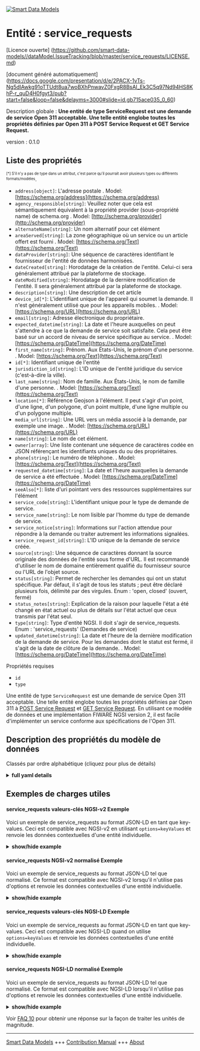 <!-- 10-Header -->  
[![Smart Data Models](https://smartdatamodels.org/wp-content/uploads/2022/01/SmartDataModels_logo.png "Logo")](https://smartdatamodels.org)  
Entité : service_requests  
=========================<!-- /10-Header -->  
<!-- 15-License -->  
[Licence ouverte] (https://github.com/smart-data-models//dataModel.IssueTracking/blob/master/service_requests/LICENSE.md)  
[document généré automatiquement] (https://docs.google.com/presentation/d/e/2PACX-1vTs-Ng5dIAwkg91oTTUdt8ua7woBXhPnwavZ0FxgR8BsAI_Ek3C5q97Nd94HS8KhP-r_quD4H0fgyt3/pub?start=false&loop=false&delayms=3000#slide=id.gb715ace035_0_60)  
<!-- /15-License -->  
<!-- 20-Description -->  
Description globale : **Une entité de type ServiceRequest est une demande de service Open 311 acceptable. Une telle entité englobe toutes les propriétés définies par Open 311 à POST Service Request et GET Service Request.**  
version : 0.1.0  
<!-- /20-Description -->  
<!-- 30-PropertiesList -->  

## Liste des propriétés  

<sup><sub>[*] S'il n'y a pas de type dans un attribut, c'est parce qu'il pourrait avoir plusieurs types ou différents formats/modèles</sub></sup>.  
- `address[object]`: L'adresse postale  . Model: [https://schema.org/address](https://schema.org/address)- `agency_responsible[string]`: Veuillez noter que cela est sémantiquement équivalent à la propriété provider (sous-propriété name) de schema.org  . Model: [http://schema.org/provider](http://schema.org/provider)- `alternateName[string]`: Un nom alternatif pour cet élément  - `areaServed[string]`: La zone géographique où un service ou un article offert est fourni  . Model: [https://schema.org/Text](https://schema.org/Text)- `dataProvider[string]`: Une séquence de caractères identifiant le fournisseur de l'entité de données harmonisées.  - `dateCreated[string]`: Horodatage de la création de l'entité. Celui-ci sera généralement attribué par la plateforme de stockage.  - `dateModified[string]`: Horodatage de la dernière modification de l'entité. Il sera généralement attribué par la plateforme de stockage.  - `description[string]`: Une description de cet article  - `device_id[*]`: L'identifiant unique de l'appareil qui soumet la demande. Il n'est généralement utilisé que pour les appareils mobiles.  . Model: [https://schema.org/URL](https://schema.org/URL)- `email[string]`: Adresse électronique du propriétaire.  - `expected_datetime[string]`: La date et l'heure auxquelles on peut s'attendre à ce que la demande de service soit satisfaite. Cela peut être basé sur un accord de niveau de service spécifique au service.  . Model: [https://schema.org/DateTime](https://schema.org/DateTime)- `first_name[string]`: Prénom. Aux États-Unis, le prénom d'une personne.  . Model: [https://schema.org/Text](https://schema.org/Text)- `id[*]`: Identifiant unique de l'entité  - `jurisdiction_id[string]`: L'ID unique de l'entité juridique du service (c'est-à-dire la ville).  - `last_name[string]`: Nom de famille. Aux États-Unis, le nom de famille d'une personne.  . Model: [https://schema.org/Text](https://schema.org/Text)- `location[*]`: Référence Geojson à l'élément. Il peut s'agir d'un point, d'une ligne, d'un polygone, d'un point multiple, d'une ligne multiple ou d'un polygone multiple.  - `media_url[string]`: Une URL vers un média associé à la demande, par exemple une image.  . Model: [https://schema.org/URL](https://schema.org/URL)- `name[string]`: Le nom de cet élément.  - `owner[array]`: Une liste contenant une séquence de caractères codée en JSON référençant les identifiants uniques du ou des propriétaires.  - `phone[string]`: Le numéro de téléphone.  . Model: [https://schema.org/Text](https://schema.org/Text)- `requested_datetime[string]`: La date et l'heure auxquelles la demande de service a été effectuée  . Model: [https://schema.org/DateTime](https://schema.org/DateTime)- `seeAlso[*]`: liste d'uri pointant vers des ressources supplémentaires sur l'élément  - `service_code[string]`: L'identifiant unique pour le type de demande de service.  - `service_name[string]`: Le nom lisible par l'homme du type de demande de service.  - `service_notice[string]`: Informations sur l'action attendue pour répondre à la demande ou traiter autrement les informations signalées.  - `service_request_id[string]`: L'ID unique de la demande de service créée.  - `source[string]`: Une séquence de caractères donnant la source originale des données de l'entité sous forme d'URL. Il est recommandé d'utiliser le nom de domaine entièrement qualifié du fournisseur source ou l'URL de l'objet source.  - `status[string]`: Permet de rechercher les demandes qui ont un statut spécifique. Par défaut, il s'agit de tous les statuts ; peut être déclaré plusieurs fois, délimité par des virgules. Enum : 'open, closed' (ouvert, fermé)  - `status_notes[string]`: Explication de la raison pour laquelle l'état a été changé en état actuel ou plus de détails sur l'état actuel que ceux transmis par l'état seul.  - `type[string]`: Type d'entité NGSI. Il doit s'agir de service_requests. Enum : 'service_requests' (Demandes de service)  - `updated_datetime[string]`: La date et l'heure de la dernière modification de la demande de service. Pour les demandes dont le statut est fermé, il s'agit de la date de clôture de la demande.  . Model: [https://schema.org/DateTime](https://schema.org/DateTime)<!-- /30-PropertiesList -->  
<!-- 35-RequiredProperties -->  
Propriétés requises  
- `id`  - `type`  <!-- /35-RequiredProperties -->  
<!-- 40-RequiredProperties -->  
Une entité de type `ServiceRequest` est une demande de service Open 311 acceptable. Une telle entité englobe toutes les propriétés définies par Open 311 à [POST Service Request](http://wiki.open311.org/GeoReport_v2/#post-service-request) et [GET Service Request](http://wiki.open311.org/GeoReport_v2/#get-service-request). En utilisant ce modèle de données et une implémentation FIWARE NGSI version 2, il est facile d'implémenter un service conforme aux spécifications de l'Open 311.  
<!-- /40-RequiredProperties -->  
<!-- 50-DataModelHeader -->  
## Description des propriétés du modèle de données  
Classés par ordre alphabétique (cliquez pour plus de détails)  
<!-- /50-DataModelHeader -->  
<!-- 60-ModelYaml -->  
<details><summary><strong>full yaml details</strong></summary>    
```yaml  
service_requests:    
  description: 'An entity of type ServiceRequest is an acceptable Open 311 service request. Such entity encompasses all the properties defined by Open 311 at POST Service Request and GET Service Request.'    
  properties:    
    address:    
      description: 'The mailing address'    
      properties:    
        addressCountry:    
          description: 'Property. The country. For example, Spain. Model:''https://schema.org/addressCountry'''    
          type: string    
        addressLocality:    
          description: 'Property. The locality in which the street address is, and which is in the region. Model:''https://schema.org/addressLocality'''    
          type: string    
        addressRegion:    
          description: 'Property. The region in which the locality is, and which is in the country. Model:''https://schema.org/addressRegion'''    
          type: string    
        postOfficeBoxNumber:    
          description: 'Property. The post office box number for PO box addresses. For example, 03578. Model:''https://schema.org/postOfficeBoxNumber'''    
          type: string    
        postalCode:    
          description: 'Property. The postal code. For example, 24004. Model:''https://schema.org/https://schema.org/postalCode'''    
          type: string    
        streetAddress:    
          description: 'Property. The street address. Model:''https://schema.org/streetAddress'''    
          type: string    
      type: object    
      x-ngsi:    
        model: https://schema.org/address    
        type: Property    
    agency_responsible:    
      description: 'Please note that this is semantically equivalent to the provider property (name subproperty) of schema.org'    
      type: string    
      x-ngsi:    
        model: http://schema.org/provider    
        type: Property    
    alternateName:    
      description: 'An alternative name for this item'    
      type: string    
      x-ngsi:    
        type: Property    
    areaServed:    
      description: 'The geographic area where a service or offered item is provided'    
      type: string    
      x-ngsi:    
        model: https://schema.org/Text    
        type: Property    
    dataProvider:    
      description: 'A sequence of characters identifying the provider of the harmonised data entity.'    
      type: string    
      x-ngsi:    
        type: Property    
    dateCreated:    
      description: 'Entity creation timestamp. This will usually be allocated by the storage platform.'    
      format: date-time    
      type: string    
      x-ngsi:    
        type: Property    
    dateModified:    
      description: 'Timestamp of the last modification of the entity. This will usually be allocated by the storage platform.'    
      format: date-time    
      type: string    
      x-ngsi:    
        type: Property    
    description:    
      description: 'A description of this item'    
      type: string    
      x-ngsi:    
        type: Property    
    device_id:    
      anyOf:    
        - description: 'Property. Identifier format of any NGSI entity'    
          maxLength: 256    
          minLength: 1    
          pattern: ^[\w\-\.\{\}\$\+\*\[\]`|~^@!,:\\]+$    
          type: string    
        - description: 'Property. Identifier format of any NGSI entity'    
          format: uri    
          type: string    
      description: 'The unique device ID of the device submitting the request. This is usually only used for mobile devices'    
      x-ngsi:    
        model: https://schema.org/URL    
        type: Relationship    
    email:    
      description: 'Email address of owner.'    
      format: idn-email    
      type: string    
      x-ngsi:    
        type: Property    
    expected_datetime:    
      description: 'The date and time when the service request can be expected to be fulfilled. This may be based on a service-specific service level agreement'    
      type: string    
      x-ngsi:    
        model: https://schema.org/DateTime    
        type: Property    
    first_name:    
      description: 'Given name. In the U.S., the first name of a Person.'    
      type: string    
      x-ngsi:    
        model: https://schema.org/Text    
        type: Property    
    id:    
      anyOf: &service_requests_-_properties_-_owner_-_items_-_anyof    
        - description: 'Property. Identifier format of any NGSI entity'    
          maxLength: 256    
          minLength: 1    
          pattern: ^[\w\-\.\{\}\$\+\*\[\]`|~^@!,:\\]+$    
          type: string    
        - description: 'Property. Identifier format of any NGSI entity'    
          format: uri    
          type: string    
      description: 'Unique identifier of the entity'    
      x-ngsi:    
        type: Property    
    jurisdiction_id:    
      description: 'The unique ID of the legal entity of the service (i.e. city).'    
      type: string    
      x-ngsi:    
        type: Property    
    last_name:    
      description: 'Family name. In the U.S., the last name of a Person.'    
      type: string    
      x-ngsi:    
        model: https://schema.org/Text    
        type: Property    
    location:    
      description: 'Geojson reference to the item. It can be Point, LineString, Polygon, MultiPoint, MultiLineString or MultiPolygon'    
      oneOf:    
        - description: 'Geoproperty. Geojson reference to the item. Point'    
          properties:    
            bbox:    
              items:    
                type: number    
              minItems: 4    
              type: array    
            coordinates:    
              items:    
                type: number    
              minItems: 2    
              type: array    
            type:    
              enum:    
                - Point    
              type: string    
          required:    
            - type    
            - coordinates    
          title: 'GeoJSON Point'    
          type: object    
        - description: 'Geoproperty. Geojson reference to the item. LineString'    
          properties:    
            bbox:    
              items:    
                type: number    
              minItems: 4    
              type: array    
            coordinates:    
              items:    
                items:    
                  type: number    
                minItems: 2    
                type: array    
              minItems: 2    
              type: array    
            type:    
              enum:    
                - LineString    
              type: string    
          required:    
            - type    
            - coordinates    
          title: 'GeoJSON LineString'    
          type: object    
        - description: 'Geoproperty. Geojson reference to the item. Polygon'    
          properties:    
            bbox:    
              items:    
                type: number    
              minItems: 4    
              type: array    
            coordinates:    
              items:    
                items:    
                  items:    
                    type: number    
                  minItems: 2    
                  type: array    
                minItems: 4    
                type: array    
              type: array    
            type:    
              enum:    
                - Polygon    
              type: string    
          required:    
            - type    
            - coordinates    
          title: 'GeoJSON Polygon'    
          type: object    
        - description: 'Geoproperty. Geojson reference to the item. MultiPoint'    
          properties:    
            bbox:    
              items:    
                type: number    
              minItems: 4    
              type: array    
            coordinates:    
              items:    
                items:    
                  type: number    
                minItems: 2    
                type: array    
              type: array    
            type:    
              enum:    
                - MultiPoint    
              type: string    
          required:    
            - type    
            - coordinates    
          title: 'GeoJSON MultiPoint'    
          type: object    
        - description: 'Geoproperty. Geojson reference to the item. MultiLineString'    
          properties:    
            bbox:    
              items:    
                type: number    
              minItems: 4    
              type: array    
            coordinates:    
              items:    
                items:    
                  items:    
                    type: number    
                  minItems: 2    
                  type: array    
                minItems: 2    
                type: array    
              type: array    
            type:    
              enum:    
                - MultiLineString    
              type: string    
          required:    
            - type    
            - coordinates    
          title: 'GeoJSON MultiLineString'    
          type: object    
        - description: 'Geoproperty. Geojson reference to the item. MultiLineString'    
          properties:    
            bbox:    
              items:    
                type: number    
              minItems: 4    
              type: array    
            coordinates:    
              items:    
                items:    
                  items:    
                    items:    
                      type: number    
                    minItems: 2    
                    type: array    
                  minItems: 4    
                  type: array    
                type: array    
              type: array    
            type:    
              enum:    
                - MultiPolygon    
              type: string    
          required:    
            - type    
            - coordinates    
          title: 'GeoJSON MultiPolygon'    
          type: object    
      x-ngsi:    
        type: Geoproperty    
    media_url:    
      description: 'A URL to media associated with the request, eg an image'    
      type: string    
      x-ngsi:    
        model: https://schema.org/URL    
        type: Property    
    name:    
      description: 'The name of this item.'    
      type: string    
      x-ngsi:    
        type: Property    
    owner:    
      description: 'A List containing a JSON encoded sequence of characters referencing the unique Ids of the owner(s)'    
      items:    
        anyOf: *service_requests_-_properties_-_owner_-_items_-_anyof    
        description: 'Property. Unique identifier of the entity'    
      type: array    
      x-ngsi:    
        type: Property    
    phone:    
      description: 'The telephone number.'    
      type: string    
      x-ngsi:    
        model: https://schema.org/Text    
        type: Property    
    requested_datetime:    
      description: 'The date and time when the service request was made'    
      type: string    
      x-ngsi:    
        model: https://schema.org/DateTime    
        type: Property    
    seeAlso:    
      description: 'list of uri pointing to additional resources about the item'    
      oneOf:    
        - items:    
            format: uri    
            type: string    
          minItems: 1    
          type: array    
        - format: uri    
          type: string    
      x-ngsi:    
        type: Property    
    service_code:    
      description: 'The unique identifier for the service request type.'    
      type: string    
      x-ngsi:    
        type: Property    
    service_name:    
      description: 'The human readable name of the service request type.'    
      type: string    
      x-ngsi:    
        type: Property    
    service_notice:    
      description: 'Information about the action expected to fulfill the request or otherwise address the information reported.'    
      type: string    
      x-ngsi:    
        type: Property    
    service_request_id:    
      description: 'The unique ID of the service request created.'    
      type: string    
      x-ngsi:    
        type: Property    
    source:    
      description: 'A sequence of characters giving the original source of the entity data as a URL. Recommended to be the fully qualified domain name of the source provider, or the URL to the source object.'    
      type: string    
      x-ngsi:    
        type: Property    
    status:    
      description: 'Allows one to search for requests which have a specific status. This defaults to all statuses; can be declared multiple times, comma delimited. Enum:''open, closed'''    
      enum:    
        - closed    
        - open    
      type: string    
      x-ngsi:    
        type: Property    
    status_notes:    
      description: 'Explanation of why status was changed to current state or more details on current status than conveyed with status alone.'    
      type: string    
      x-ngsi:    
        type: Property    
    type:    
      description: 'NGSI Entity type. It has to be service_requests. Enum:''service_requests'''    
      enum:    
        - service_requests    
      type: string    
      x-ngsi:    
        type: Property    
    updated_datetime:    
      description: 'The date and time when the service request was last modified. For requests with status=closed, this will be the date the request was closed'    
      type: string    
      x-ngsi:    
        model: https://schema.org/DateTime    
        type: Property    
  required:    
    - id    
    - type    
  type: object    
  x-derived-from: ""    
  x-disclaimer: 'Redistribution and use in source and binary forms, with or without modification, are permitted  provided that the license conditions are met. Copyleft (c) 2021 Contributors to Smart Data Models Program'    
  x-license-url: https://github.com/smart-data-models/dataModel.IssueTracking/blob/master/service_requests/LICENSE.md    
  x-model-schema: https://smart-data-models.github.io/dataModel.IssueTracking/service_requests/schema.json    
  x-model-tags: ""    
  x-version: 0.1.0    
```  
</details>    
<!-- /60-ModelYaml -->  
<!-- 70-MiddleNotes -->  
<!-- /70-MiddleNotes -->  
<!-- 80-Examples -->  
## Exemples de charges utiles  
#### service_requests valeurs-clés NGSI-v2 Exemple  
Voici un exemple de service_requests au format JSON-LD en tant que key-values. Ceci est compatible avec NGSI-v2 en utilisant `options=keyValues` et renvoie les données contextuelles d'une entité individuelle.  
<details><summary><strong>show/hide example</strong></summary>    
```json  
{  
  "id": "service-request:638344",  
  "type": "Open311ServiceRequest",  
  "service_request_id": "638344",  
  "status": "closed",  
  "status_notes": "Duplicate request.",  
  "service_name": "Aceras",  
  "service_code": "234",  
  "description": "Acera en mal estado con bordillo partido en dos",  
  "agency_responsible": "Ayuntamiento de Ciudad",  
  "requested_datetime": "2010-04-14T06:37:38-08:00",  
  "updated_datetime": "2010-04-14T06:37:38-08:00",  
  "expected_datetime": "2010-04-15T06:37:38-08:00",  
  "address_string": "Calle San Juan Bautista, 2",  
  "attributes": [  
    {  
      "code": "ISSUE_TYPE",  
      "values": [  
        {  
          "key": 1,  
          "name": "Bordillo"  
        }  
      ]  
    }  
  ],  
  "location": {  
    "type": "Point",  
    "coordinates": [  
      -3.164485591715449,  
      40.62785133667262  
    ]  
  },  
  "media_url": "http://exaple.org/media/638344.jpg"  
}  
```  
</details>  
#### service_requests NGSI-v2 normalisé Exemple  
Voici un exemple de service_requests au format JSON-LD tel que normalisé. Ce format est compatible avec NGSI-v2 lorsqu'il n'utilise pas d'options et renvoie les données contextuelles d'une entité individuelle.  
<details><summary><strong>show/hide example</strong></summary>    
```json  
```  
</details>  
#### service_requests valeurs-clés NGSI-LD Exemple  
Voici un exemple de service_requests au format JSON-LD en tant que key-values. Ceci est compatible avec NGSI-LD quand on utilise `options=keyValues` et renvoie les données contextuelles d'une entité individuelle.  
<details><summary><strong>show/hide example</strong></summary>    
```json  
```  
</details>  
#### service_requests NGSI-LD normalisé Exemple  
Voici un exemple de service_requests au format JSON-LD tel que normalisé. Ce format est compatible avec NGSI-LD lorsqu'il n'utilise pas d'options et renvoie les données contextuelles d'une entité individuelle.  
<details><summary><strong>show/hide example</strong></summary>    
```json  
{  
    "id": "urn:ngsi-ld:Open311ServiceRequest:service-request:638344",  
    "type": "Open311ServiceRequest",  
    "address_string": {  
        "type": "Property",  
        "value": "Calle San Juan Bautista, 2"  
    },  
    "agency_responsible": {  
        "type": "Property",  
        "value": "Ayuntamiento de Ciudad"  
    },  
    "attributes": {  
        "type": "Property",  
        "value": [  
            {  
                "code": "ISSUE_TYPE",  
                "values": [  
                    {  
                        "key": 1,  
                        "name": "Bordillo"  
                    }  
                ]  
            }  
        ]  
    },  
    "description": {  
        "type": "Property",  
        "value": "Acera en mal estado con bordillo partido en dos"  
    },  
    "expected_datetime": {  
        "type": "Property",  
        "value": {  
            "@type": "DateTime",  
            "@value": "2010-04-15T06:37:38-08:00Z"  
        }  
    },  
    "location": {  
        "type": "GeoProperty",  
        "value": {  
            "type": "Point",  
            "coordinates": [  
                -3.164485591715449,  
                40.62785133667262  
            ]  
        }  
    },  
    "media_url": {  
        "type": "Property",  
        "value": "http://exaple.org/media/638344.jpg"  
    },  
    "requested_datetime": {  
        "type": "Property",  
        "value": {  
            "@type": "DateTime",  
            "@value": "2010-04-14T06:37:38-08:00"  
        }  
    },  
    "service_code": {  
        "type": "Property",  
        "value": "234"  
    },  
    "service_name": {  
        "type": "Property",  
        "value": "Aceras"  
    },  
    "service_request_id": {  
        "type": "Property",  
        "value": "638344"  
    },  
    "status": {  
        "type": "Property",  
        "value": "closed"  
    },  
    "status_notes": {  
        "type": "Property",  
        "value": "Duplicate request."  
    },  
    "updated_datetime": {  
        "type": "Property",  
        "value": {  
            "@type": "DateTime",  
            "@value": "2010-04-14T06:37:38-08:00"  
        }  
    },  
    "@context": [  
        "https://uri.etsi.org/ngsi-ld/v1/ngsi-ld-core-context.jsonld",  
        "https://raw.githubusercontent.com/smart-data-models/dataModel.IssueTracking/master/context.jsonld"  
    ]  
}  
```  
</details><!-- /80-Examples -->  
<!-- 90-FooterNotes -->  
<!-- /90-FooterNotes -->  
<!-- 95-Units -->  
Voir [FAQ 10](https://smartdatamodels.org/index.php/faqs/) pour obtenir une réponse sur la façon de traiter les unités de magnitude.  
<!-- /95-Units -->  
<!-- 97-LastFooter -->  
---  
[Smart Data Models](https://smartdatamodels.org) +++ [Contribution Manual](https://bit.ly/contribution_manual) +++ [About](https://bit.ly/Introduction_SDM)<!-- /97-LastFooter -->  
